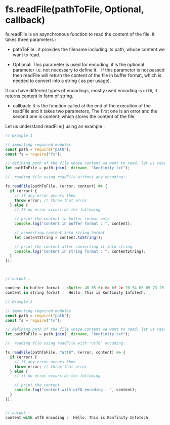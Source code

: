 # fs.readFile(pathToFile, Optional, callback)

fs.readFile is an asynchronous function to read the content of the file. it takes three parameters :

- pathToFile : it provides the filename including its path, whose content we want to read.

- Optional: This parameter is used for encoding. it is the optional parameter i.e. not necessary to define it.
  if this parameter is not passed then readFile will return the content of the file in buffer format, which is needed to convert into a string ( as per usage).

It can have different types of encodings, mostly used encoding is `utf8`, it returns content in form of string.

- callback: it is the function called at the end of the execution of the readFile and it takes two parameters, The first one is an error and the second one is content: which stores the content of the file.

Let us understand readFile() using an example :

```js
// Example 1

// importing required modules
const path = require("path");
const fs = require("fs");

// defining path of the file whose content we want to read, let us read content of konfinity.txt
let pathToFile = path.join(__dirname, "konfinity.txt");

//  reading file using readFile without any encoding:

fs.readFile(pathToFile, (error, content) => {
  if (error) {
    // if any error occurs then
    throw error; // throw that error
  } else {
    // If no error occurs do the following

    // print the content in buffer format only
    console.log("content in buffer format : ", content);

    // converting content into string format
    let contentString = content.toString();

    // print the content after converting it into string
    console.log("content in string format : ", contentString);
  }
});



// output :

content in buffer format : <Buffer 48 65 6c 6c 6f 2c 20 54 68 69 73 20 69 73 20 4b 6f 6e 66 69 6e 69 74 79 20 49 6e 66 6f 74 65 63 68 2e>
content in string format :  Hello, This is Konfinity Infotech.
```

```js
// Example 2

// importing required modules
const path = require("path");
const fs = require("fs");

// defining path of the file whose content we want to read, let us read content of konfinity.txt
let pathToFile = path.join(__dirname, "konfinity.txt");

//  reading file using readFile with "utf8" encoding:

fs.readFile(pathToFile, "utf8", (error, content) => {
  if (error) {
    // if any error occurs then
    throw error; // throw that error
  } else {
    // if no error occurs do the following

    // print the content
    console.log("content with utf8 encoding : ", content);
  }
});


// output :
content with utf8 encoding :  Hello, This is Konfinity Infotech.

```